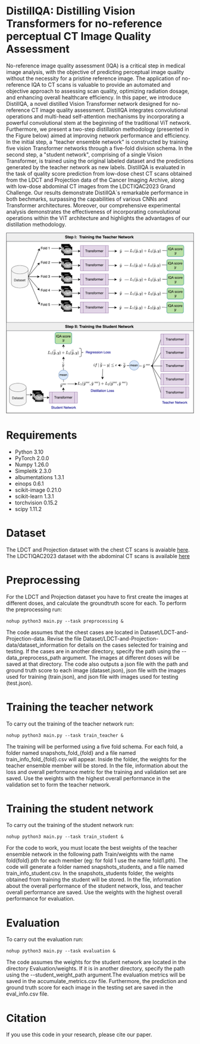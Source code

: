 # DistilIQA: Distilling Vision Transformers for no-reference perceptual CT Image Quality Assessment

No-reference image quality assessment (IQA) is a critical step in medical image analysis, with the objective of predicting perceptual image quality without the necessity for a pristine reference image. The application of no-reference IQA to CT scans is valuable to provide an automated and objective approach to assessing scan quality, optimizing radiation dosage, and enhancing overall healthcare efficiency. In this paper, we introduce DistilIQA, a novel distilled Vision Transformer network designed for no-reference CT image quality assessment. DistilIQA integrates convolutional operations and multi-head self-attention mechanisms by incorporating a powerful convolutional stem at the beginning of the traditional ViT network. Furthermore, we present a two-step  distillation methodology (presented in the Figure below) aimed at improving network performance and efficiency. In the initial step, a "teacher ensemble network" is constructed by training five vision Transformer networks through a five-fold division schema. In the second step, a "student network", comprising of a single Vision Transformer, is trained using the original labeled dataset and the predictions generated by the teacher network as new labels. DistilIQA is evaluated in the task of quality score prediction from low-dose chest CT scans obtained from the LDCT and Projection data of the Cancer Imaging Archive, along with low-dose abdominal CT images from the LDCTIQAC2023 Grand Challenge. Our results demonstrate DistilIQA`s remarkable performance in both bechmarks, surpassing the capabilities of various CNNs and Transformer architectures. Moreover, our comprehensive experimental analysis demonstrates the effectiveness of incorporating convolutional operations within the ViT architecture and highlights the advantages of our distillation methodology.  

![alt text](https://github.com/mariabaldeon/DistilIQA/blob/main/Images/Framework.jpg)

# Requirements
* Python 3.10
* PyTorch 2.0.0 
* Numpy 1.26.0
* Simpleitk 2.3.0
* albumentations 1.3.1
* einops 0.6.1
* scikit-image 0.21.0
* scikit-learn 1.3.1
* torchvision 0.15.2
* scipy 1.11.2

# Dataset
The LDCT and Projection dataset with the chest CT scans is avaiable [here](https://wiki.cancerimagingarchive.net/pages/viewpage.action?pageId=52758026). The LDCTIQAC2023 dataset with the abdominal CT scans is available [here](https://ldctiqac2023.grand-challenge.org/)

# Preprocessing
For the LDCT and Projection dataset you have to first create the images at different doses, and calculate the groundtruth score for each. To perform the preprocessing run: 
```
nohup python3 main.py --task preprocessing & 
```
The code assumes that the chest cases are located in Dataset/LDCT-and-Projection-data. Revise the file Dataset/LDCT-and-Projection-data/dataset_information for details on the cases selected for training and testing. If the cases are in another directory, specify the path using the --data_preprocess_path argument. The images at different doses will be saved at that directory. The code also outputs a json file with the path and ground truth score to each image (dataset.json), json file with the images used for training (train.json), and json file with images used for testing (test.json).

# Training the teacher network 
To carry out the training of the teacher network run: 
```
nohup python3 main.py --task train_teacher & 
```
The training will be performed using a five fold schema. For each fold, a folder named snapshots_fold_{fold} and a file named train_info_fold_{fold}.csv will appear. Inside the folder, the weights for the teacher ensemble member will be stored. In the file, information about the loss and overall performance metric for the training and validation set are saved. Use the weights with the highest overall performance in the validation set to form the teacher network.   

# Training the student network 
To carry out the training of the student network run: 
```
nohup python3 main.py --task train_student & 
```
For the code to work, you must locate the best weights of the teacher ensemble network in the following path Train/weights with the name fold{fold}.pth for each member (eg: for fold 1 use the name fold1.pth). The code will generate a folder named snapshots_students, and a file named train_info_student.csv. In the snapshots_students folder, the weights obtained from training the student will be stored. In the file, information about the overall performance of the student network, loss, and teacher overall performance are saved. Use the weights with the highest overall performance for evaluation.  

# Evaluation
To carry out the evaluation run: 
```
nohup python3 main.py --task evaluation & 
```
The code assumes the weights for the student network are located in the directory Evaluation/weights. If it is in another directory, specify the path using the --student_weight_path argument.The evaluation metrics will be saved in the  accumulate_metrics.csv file. Furthermore, the prediction and ground truth score for each image in the testing set are saved in the eval_info.csv file. 

# Citation
If you use this code in your research, please cite our paper.
